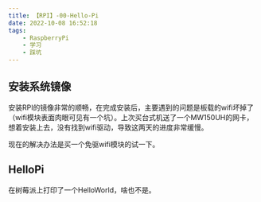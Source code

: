 ```yaml
--- 
title: 【RPI】-00-Hello-Pi
date: 2022-10-08 16:52:18
tags:
    - RaspberryPi
    - 学习
    - 踩坑
---
```


## 安装系统镜像

安装RPI的镜像非常的顺畅，在完成安装后，主要遇到的问题是板载的wifi坏掉了（wifi模块表面肉眼可见有一个坑）。上次买台式机送了一个MW150UH的网卡，想着安装上去，没有找到wifi驱动，导致这两天的进度非常缓慢。

现在的解决办法是买一个免驱wifi模块的试一下。

## HelloPi

在树莓派上打印了一个HelloWorld，啥也不是。
